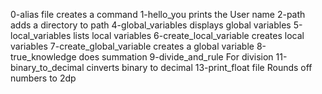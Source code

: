 0-alias file creates a command
1-hello_you prints the User name
2-path adds a directory to path
4-global_variables displays global variables
5-local_variables lists local variables
6-create_local_variable creates local variables
7-create_global_variable creates a global variable
8-true_knowledge does summation
9-divide_and_rule For division
11-binary_to_decimal cinverts binary to decimal
13-print_float file Rounds off numbers to 2dp
